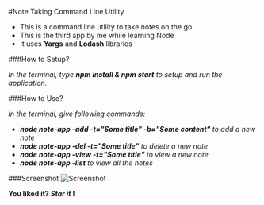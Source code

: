 #Note Taking Command Line Utility
* This is a command line utility to take notes on the go
* This is the third app by me while learning Node
* It uses **Yargs** and **Lodash** libraries


###How to Setup?

_In the terminal, type **npm install & npm start** to setup and run the application._

###How to Use?

_In the terminal, give following commands:_
* _**node note-app -add -t="Some title" -b="Some content"** to add a new note_
* _**node note-app -del -t="Some title"** to delete a new note_
* _**node note-app -view -t="Some title"** to view a new note_
* _**node note-app -list** to view all the notes_

###Screenshot
![Screenshot](one.JPG)


**You liked it? _Star it_ !**